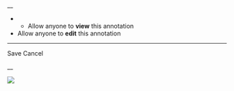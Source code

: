 __

  *   * Allow anyone to **view** this annotation
  * Allow anyone to **edit** this annotation



* * *

Save Cancel

__




![](https://bat.bing.com/action/0?ti=56018282&Ver=2&mid=560a6ee4-9c07-4d14-8d2b-f629b73340eb&sid=201ffde0635411ee902411d77b750559&vid=20202bf0635411ee9ac03f2e618b0b9f&vids=0&msclkid=N&pi=0&lg=en-US&sw=800&sh=600&sc=24&nwd=1&tl=Shortform%20%7C%2010%25%20Happier&p=https%3A%2F%2Fwww.shortform.com%2Fapp%2Fbook%2F10-happier%2Fshortform-introduction&r=&lt=458&evt=pageLoad&sv=1&rn=425434)
